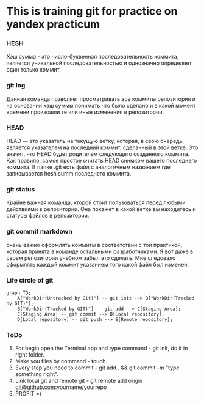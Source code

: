 # This is training git for practice on yandex practicum

### HESH
Хэш сумма - это число-буквенная  последовательность коммита, является уникальной последовательностью и однозначно определяет один только коммит.

### git log
Данная команда позволяет просматривать все коммиты репозитория и на основании хэш суммы понимать что было сделано и в какой момент времени произошли те или иные изменения в репозитории.

### HEAD
HEAD — это указатель на текущую ветку, которая, в свою очередь, является указателем на последний коммит, сделанный в этой ветке. Это значит, что HEAD будет родителем следующего созданного коммита. Как правило, самое простое считать HEAD снимком вашего последнего коммита. В папке .git есть файл с аналогичным названием где записывается hesh summ последнего коммита.

### git status
Крайне важная команда, кторой стоит пользоваться перед любыми действиями в репозитории. Она покажет в какой ветке вы находитесь и статусы файлов в репозитории.

### git commit markdown
очень важно оформлять коммиты в соответствии с той практикой, которая принята в команде остальными разработчиками. Я вот даже в своем репозитории учебном забыл это сделать. Мне следовало оформлять каждый коммит указанием того какой файл был изменен.

### Life circle of git

```mermaid
graph TD;
    A["WorkDir(Untracked by Git)"] -- git init --> B["WorkDir(Tracked by GIT)"];
    B["WorkDir(Tracked by GIT)"] -- git add --> C[Staging Area];
    C[Staging Area] -- git commit --> D[Local repository];
    D[Local repository] -- git push --> E[Remote repository];

```

### ToDo
1. For begin open the Terminal app and type command - git init, do it in right folder.
2. Make you files by command - touch.
3. Every step you need to commit - git add . && git commit -m "type something right".
4. Link local git and remote git - git remote add origin git@github.com:yourname/yourrepo
5. PROFIT =)
